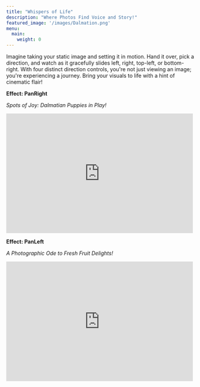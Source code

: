 ```yaml
---
title: "Whispers of Life"
description: "Where Photos Find Voice and Story!"
featured_image: '/images/Dalmation.png'
menu:
  main:
    weight: 0
---
```


Imagine taking your static image and setting it in motion. Hand it over, pick a direction, and watch as it gracefully slides left, right, top-left, or bottom-right. With four distinct direction controls, you're not just viewing an image; you're experiencing a journey. Bring your visuals to life with a hint of cinematic flair!

**Effect: PanRight**

_Spots of Joy: Dalmatian Puppies in Play!_

<iframe width="500" height="320" src="https://www.youtube.com/embed/6za91uKX0g8?version=3&loop=1&playlist=6za91uKX0g8" title="YouTube video player" 
frameborder="0" allow="accelerometer; autoplay; clipboard-write; encrypted-media; gyroscope; picture-in-picture; web-share" allowfullscreen></iframe>

**Effect: PanLeft**

_A Photographic Ode to Fresh Fruit Delights!_

<iframe width="500" height="320" src="https://www.youtube.com/embed/b1XIUC8V1Dk?version=3&loop=1&playlist=b1XIUC8V1Dk" title="YouTube video player" 
frameborder="0" allow="accelerometer; autoplay; clipboard-write; encrypted-media; gyroscope; picture-in-picture; web-share" allowfullscreen></iframe>
